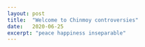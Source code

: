 ```yaml
---
layout: post
title:  "Welcome to Chinmoy controversies"
date:   2020-06-25
excerpt: "peace happiness inseparable"
---
```

